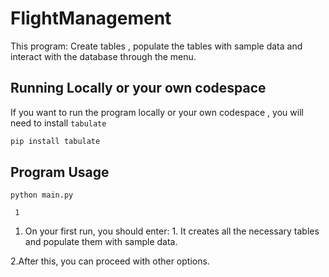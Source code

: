 # FlightManagement

This program: Create tables , populate the tables with sample data and interact with the database through the menu.

## Running Locally or your own codespace

If you want to run the program locally or your own codespace , you will need to install ```tabulate```

```bash
pip install tabulate
```

## Program Usage

```
python main.py

```

```
 1
```
1. On your first run, you should enter: 1. It creates all the necessary tables and populate them with sample data.

 
2.After this, you can proceed with other options.
